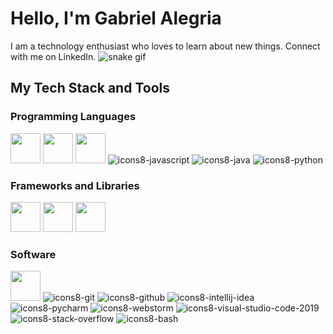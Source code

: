 
# Hello, I'm Gabriel Alegria
I am a technology enthusiast who loves to learn about new things. Connect with me on LinkedIn.
![snake gif](https://github.com/null3000/null3000/blob/output/github-contribution-grid-snake.svg)

<p>
  
## My Tech Stack and Tools

### Programming Languages

<img width ='48px' src ='https://cdn.icon-icons.com/icons2/2107/PNG/512/file_type_html_icon_130541.png'> </a>
<img width ='48px' src ='https://raw.githubusercontent.com/rahulbanerjee26/githubAboutMeGenerator/main/icons/css.svg'> </a>
<img width ='48px' src ='https://cdn.icon-icons.com/icons2/1381/PNG/512/com_94184.png'> </a>
![icons8-javascript](https://user-images.githubusercontent.com/76852813/172720095-d75caaaa-c8b8-497e-a1bf-54720da5f9ed.svg)
![icons8-java](https://user-images.githubusercontent.com/76852813/172716937-4574740e-2d2e-4326-af3b-4a42bad058c1.svg)
![icons8-python](https://user-images.githubusercontent.com/76852813/172720089-5ce0ea22-01c9-4444-8e70-a81501452b13.svg)




### Frameworks and Libraries

<p>

<img width ='48px' src ='https://cdn.icon-icons.com/icons2/2415/PNG/512/react_original_wordmark_logo_icon_146375.png'> </a>
<img width ='48px' src ='https://cdn.icon-icons.com/icons2/2107/PNG/512/file_type_flutter_icon_130599.png'> </a>
<img width ='48px' src ='https://cdn.icon-icons.com/icons2/2699/PNG/512/laravel_logo_icon_170314.png'> </a>

### Software

<img width ='48px' src ='https://cdn.icon-icons.com/icons2/3053/PNG/512/android_studio_alt_macos_bigsur_icon_190394.png'> </a>
![icons8-git](https://user-images.githubusercontent.com/76852813/172722126-2495793f-c4f3-43cc-bfb2-14e1d6f4d3a2.svg)
![icons8-github](https://user-images.githubusercontent.com/76852813/172732353-d8b662eb-8f1c-453a-82f4-00132b440aaa.svg)
![icons8-intellij-idea](https://user-images.githubusercontent.com/76852813/172722224-2df3bb34-d501-4daf-aa6d-af8c18335202.svg)
![icons8-pycharm](https://user-images.githubusercontent.com/76852813/172722267-f6f30163-ec39-4d98-a106-7c91394f4c44.svg)
![icons8-webstorm](https://user-images.githubusercontent.com/76852813/172722695-28a7df43-15fc-4816-b879-630bd4007526.svg)
![icons8-visual-studio-code-2019](https://user-images.githubusercontent.com/76852813/172722742-4c84455a-830a-4f69-8dcd-ac9437e52251.svg)
![icons8-stack-overflow](https://user-images.githubusercontent.com/76852813/172722286-8f3ffc2b-593a-4670-9e9f-c77154f6763c.svg)
![icons8-bash](https://user-images.githubusercontent.com/76852813/172722833-c1dafe34-7340-4220-a115-81dce56b1746.svg)

